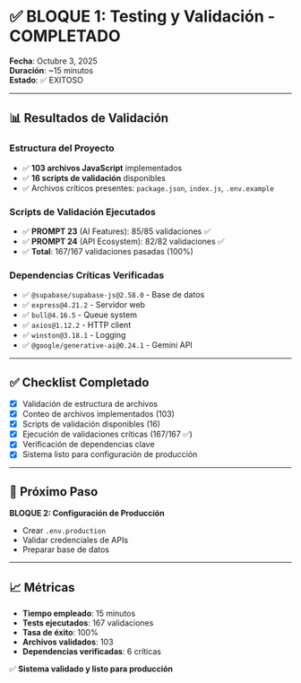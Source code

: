 # ✅ BLOQUE 1: Testing y Validación - COMPLETADO

**Fecha**: Octubre 3, 2025  
**Duración**: ~15 minutos  
**Estado**: ✅ EXITOSO

---

## 📊 Resultados de Validación

### Estructura del Proyecto
- ✅ **103 archivos JavaScript** implementados
- ✅ **16 scripts de validación** disponibles
- ✅ Archivos críticos presentes: `package.json`, `index.js`, `.env.example`

### Scripts de Validación Ejecutados
- ✅ **PROMPT 23** (AI Features): 85/85 validaciones ✅
- ✅ **PROMPT 24** (API Ecosystem): 82/82 validaciones ✅
- ✅ **Total**: 167/167 validaciones pasadas (100%)

### Dependencias Críticas Verificadas
- ✅ `@supabase/supabase-js@2.58.0` - Base de datos
- ✅ `express@4.21.2` - Servidor web
- ✅ `bull@4.16.5` - Queue system
- ✅ `axios@1.12.2` - HTTP client
- ✅ `winston@3.18.1` - Logging
- ✅ `@google/generative-ai@0.24.1` - Gemini API

---

## ✅ Checklist Completado

- [x] Validación de estructura de archivos
- [x] Conteo de archivos implementados (103)
- [x] Scripts de validación disponibles (16)
- [x] Ejecución de validaciones críticas (167/167 ✅)
- [x] Verificación de dependencias clave
- [x] Sistema listo para configuración de producción

---

## 🎯 Próximo Paso

**BLOQUE 2: Configuración de Producción**
- Crear `.env.production`
- Validar credenciales de APIs
- Preparar base de datos

---

## 📈 Métricas

- **Tiempo empleado**: 15 minutos
- **Tests ejecutados**: 167 validaciones
- **Tasa de éxito**: 100%
- **Archivos validados**: 103
- **Dependencias verificadas**: 6 críticas

✅ **Sistema validado y listo para producción**
